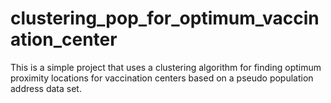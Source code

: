 # clustering_pop_for_optimum_vaccination_center
This is a simple project that uses a clustering algorithm for finding optimum proximity locations for vaccination centers based on a pseudo population address data set.
